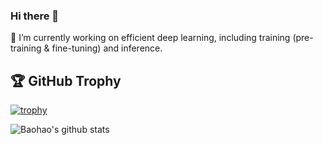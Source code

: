 ### Hi there 👋

🔭 I’m currently working on efficient deep learning, including training (pre-training & fine-tuning) and inference.

<!--
**BaohaoLiao/baohaoliao** is a ✨ _special_ ✨ repository because its `README.md` (this file) appears on your GitHub profile.

Here are some ideas to get you started:

- 🔭 I’m currently working on ...
- 🌱 I’m currently learning ...
- 👯 I’m looking to collaborate on ...
- 🤔 I’m looking for help with ...
- 💬 Ask me about ...
- 📫 How to reach me: ...
- 😄 Pronouns: ...
- ⚡ Fun fact: ...
-->


## 🏆 GitHub Trophy
[![trophy](https://github-profile-trophy.vercel.app/?username=baohaoliao&column=8)](https://github-profile-trophy.vercel.app/?username=baohaoliao&column=8)



![Baohao's github stats](https://github-readme-stats.vercel.app/api?username=baohaoliao&show_icons=true&count_private=true&hide=prs&theme=default_repocard)

